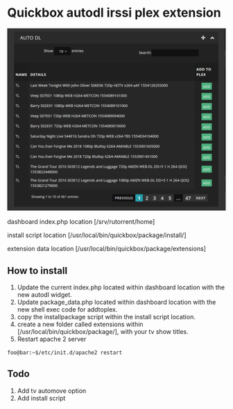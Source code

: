 # Quickbox autodl irssi plex extension

<img src="images/image1.png" class="inline"/>

dashboard index.php location [/srv/rutorrent/home]

install script location [/usr/local/bin/quickbox/package/install/]

extension data location [/usr/local/bin/quickbox/package/extensions]

## How to install

1. Update the current index.php located within dashboard location with the new autodl widget.
2. Update package_data.php located within dashboard location with the new shell exec code for addtoplex.
3. copy the installpackage script within the install script location.
4. create a new folder called extensions within [/usr/local/bin/quickbox/package/], with your tv show titles.
5. Restart apache 2 server
```console
foo@bar:~$/etc/init.d/apache2 restart
```

## Todo

1. Add tv automove option
2. Add install script
